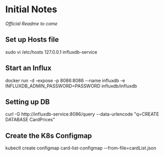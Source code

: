 # Initial Notes
*Official Readme to come*

## Set up Hosts file
sudo vi /etc/hosts
127.0.0.1 influxdb-service

## Start an Influx
docker run -d -expose -p 8086:8086 --name influxdb -e INFLUXDB_ADMIN_PASSWORD=PASSWORD influxdb/influxdb

## Setting up DB
curl -G http://influxdb-service:8086/query --data-urlencode "q=CREATE DATABASE CardPrices"

## Create the K8s Configmap
kubectl create configmap card-list-configmap --from-file=cardList.json